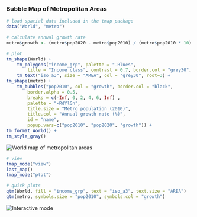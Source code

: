 ### Bubble Map of Metropolitan Areas

```r
# load spatial data included in the tmap package
data("World", "metro")

# calculate annual growth rate
metro$growth <- (metro$pop2020 - metro$pop2010) / (metro$pop2010 * 10) * 100

# plot
tm_shape(World) +
	tm_polygons("income_grp", palette = "-Blues", 
		title = "Income class", contrast = 0.7, border.col = "grey30", id = "name") +
	tm_text("iso_a3", size = "AREA", col = "grey30", root=3) +
tm_shape(metro) +
	tm_bubbles("pop2010", col = "growth", border.col = "black", 
		border.alpha = 0.5,
		breaks = c(-Inf, 0, 2, 4, 6, Inf) ,
		palette = "-RdYlGn",
		title.size = "Metro population (2010)", 
		title.col = "Annual growth rate (%)",
		id = "name",
		popup.vars=c("pop2010", "pop2020", "growth")) + 
tm_format_World() + 
tm_style_gray()
```

![World map of metropolitan areas](http://www.von-tijn.nl/tijn/research/tmap/bubble.png)

```r
# view
tmap_mode("view")
last_map()
tmap_mode("plot")

# quick plots
qtm(World, fill = "income_grp", text = "iso_a3", text.size = "AREA")
qtm(metro, symbols.size = "pop2010", symbols.col = "growth")
```

![Interactive mode](http://www.von-tijn.nl/tijn/research/tmap/view_metro2.png)

